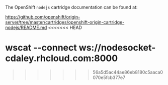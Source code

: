 The OpenShift `nodejs` cartridge documentation can be found at:

https://github.com/openshift/origin-server/tree/master/cartridges/openshift-origin-cartridge-nodejs/README.md
<<<<<<< HEAD


wscat --connect ws://nodesocket-cdaley.rhcloud.com:8000
=======
>>>>>>> 56a5d5ac44ae86eb8180c5aaca0070e5fcb377e7
